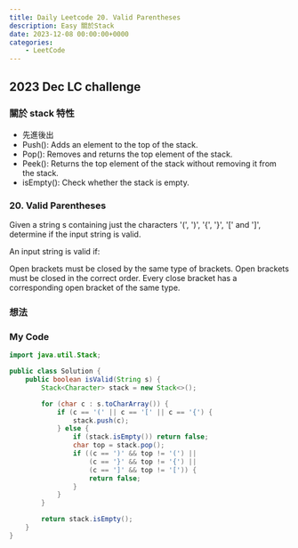 ```yaml
---
title: Daily Leetcode 20. Valid Parentheses
description: Easy 關於Stack
date: 2023-12-08 00:00:00+0000
categories:
    - LeetCode
---
```


##  2023 Dec LC challenge

### 關於 stack 特性

* 先進後出
* Push(): Adds an element to the top of the stack.
* Pop(): Removes and returns the top element of the stack.
* Peek(): Returns the top element of the stack without removing it from the stack.
* isEmpty(): Check whether the stack is empty.

### 20. Valid Parentheses

Given a string s containing just the characters '(', ')', '{', '}', '[' and ']', determine if the input string is valid.

An input string is valid if:

Open brackets must be closed by the same type of brackets.
Open brackets must be closed in the correct order.
Every close bracket has a corresponding open bracket of the same type.
 
### 想法

### My Code

```java
import java.util.Stack;

public class Solution {
    public boolean isValid(String s) {
        Stack<Character> stack = new Stack<>();

        for (char c : s.toCharArray()) {
            if (c == '(' || c == '[' || c == '{') {
                stack.push(c);
            } else {
                if (stack.isEmpty()) return false;
                char top = stack.pop();
                if ((c == ')' && top != '(') ||
                    (c == '}' && top != '{') ||
                    (c == ']' && top != '[')) {
                    return false;
                }
            }
        }

        return stack.isEmpty();
    }
}

```